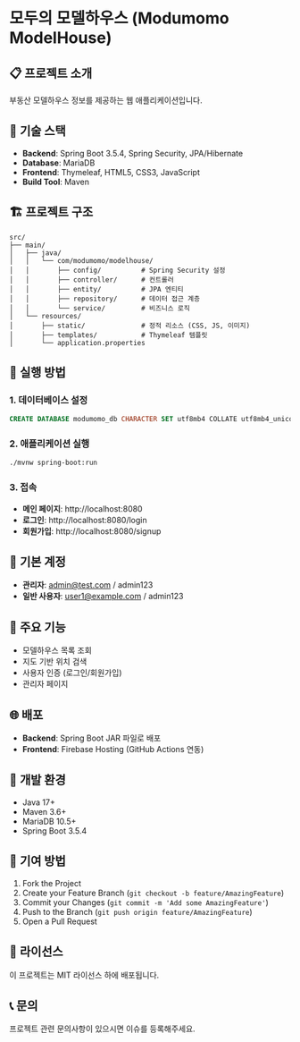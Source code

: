 # 모두의 모델하우스 (Modumomo ModelHouse)

## 📋 프로젝트 소개
부동산 모델하우스 정보를 제공하는 웹 애플리케이션입니다.

## 🚀 기술 스택
- **Backend**: Spring Boot 3.5.4, Spring Security, JPA/Hibernate
- **Database**: MariaDB
- **Frontend**: Thymeleaf, HTML5, CSS3, JavaScript
- **Build Tool**: Maven

## 🏗️ 프로젝트 구조
```
src/
├── main/
│   ├── java/
│   │   └── com/modumomo/modelhouse/
│   │       ├── config/          # Spring Security 설정
│   │       ├── controller/      # 컨트롤러
│   │       ├── entity/          # JPA 엔티티
│   │       ├── repository/      # 데이터 접근 계층
│   │       └── service/         # 비즈니스 로직
│   └── resources/
│       ├── static/              # 정적 리소스 (CSS, JS, 이미지)
│       ├── templates/           # Thymeleaf 템플릿
│       └── application.properties
```

## 🚀 실행 방법

### 1. 데이터베이스 설정
```sql
CREATE DATABASE modumomo_db CHARACTER SET utf8mb4 COLLATE utf8mb4_unicode_ci;
```

### 2. 애플리케이션 실행
```bash
./mvnw spring-boot:run
```

### 3. 접속
- **메인 페이지**: http://localhost:8080
- **로그인**: http://localhost:8080/login
- **회원가입**: http://localhost:8080/signup

## 🔐 기본 계정
- **관리자**: admin@test.com / admin123
- **일반 사용자**: user1@example.com / admin123

## 📱 주요 기능
- 모델하우스 목록 조회
- 지도 기반 위치 검색
- 사용자 인증 (로그인/회원가입)
- 관리자 페이지

## 🌐 배포
- **Backend**: Spring Boot JAR 파일로 배포
- **Frontend**: Firebase Hosting (GitHub Actions 연동)

## 📝 개발 환경
- Java 17+
- Maven 3.6+
- MariaDB 10.5+
- Spring Boot 3.5.4

## 🤝 기여 방법
1. Fork the Project
2. Create your Feature Branch (`git checkout -b feature/AmazingFeature`)
3. Commit your Changes (`git commit -m 'Add some AmazingFeature'`)
4. Push to the Branch (`git push origin feature/AmazingFeature`)
5. Open a Pull Request

## 📄 라이선스
이 프로젝트는 MIT 라이선스 하에 배포됩니다.

## 📞 문의
프로젝트 관련 문의사항이 있으시면 이슈를 등록해주세요.
